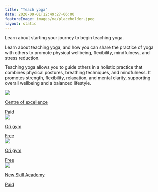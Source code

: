```yaml
---
title: "Teach yoga"
date: 2020-09-01T12:49:27+06:00
featureImage: images/ma/placeholder.jpeg
layout: static
---
```


Learn about starting your journey to begin teaching yoga.

Learn about teaching yoga, and how you can share the practice of yoga with others to promote physical wellbeing, flexibility, mindfulness, and stress reduction.

Teaching yoga allows you to guide others in a holistic practice that combines physical postures, breathing techniques, and mindfulness. It promotes strength, flexibility, relaxation, and mental clarity, supporting overall wellbeing and a balanced lifestyle.

<a class="ma-link" href="https://www.centreofexcellence.com/shop/200hr-yoga-teacher-training-diploma-course/"><div class="ma-card ma-card-Learning"><div class="ma-icon"><img src ="/images/icon-pound.png"/></div><div class="ma-name"><p>Centre of excellence</p></div><div class="ma-paid-text"><span>Paid</span></div></div></a><a class="ma-link" href="https://origympersonaltrainercourses.co.uk/blog/why-do-yoga-teacher-training"><div class="ma-card ma-card-Learning"><div class="ma-icon"><img src ="/images/icon-check.png"/></div><div class="ma-name"><p>Ori gym</p></div><div class="ma-paid-text"><span>Free</span></div></div></a><a class="ma-link" href="https://origympersonaltrainercourses.co.uk/blog/why-become-a-yoga-teacher"><div class="ma-card ma-card-Learning"><div class="ma-icon"><img src ="/images/icon-check.png"/></div><div class="ma-name"><p>Ori gym</p></div><div class="ma-paid-text"><span>Free </span></div></div></a><a class="ma-link" href="https://www.awin1.com/cread.php?awinmid=31125&awinaffid=1198638&ued=https%3A%2F%2Fnewskillsacademy.com%2F"><div class="ma-card ma-card-Learning"><div class="ma-icon"><img src ="/images/icon-pound.png"/></div><div class="ma-name"><p>New Skill Academy</p></div><div class="ma-paid-text"><span>Paid</span></div></div></a>  

<br/><br/>






